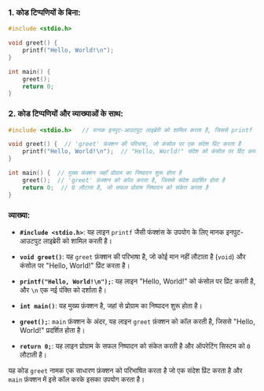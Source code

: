 ### **1. कोड टिप्पणियों के बिना:**
```c
#include <stdio.h>

void greet() {
    printf("Hello, World!\n");
}

int main() {
    greet();
    return 0;
}
```

### **2. कोड टिप्पणियों और व्याख्याओं के साथ:**
```c
#include <stdio.h>   // मानक इनपुट-आउटपुट लाइब्रेरी को शामिल करता है, जिससे printf जैसी फंक्शंस का उपयोग संभव होता है

void greet() {  // 'greet' फ़ंक्शन की परिभाषा, जो कंसोल पर एक संदेश प्रिंट करता है
    printf("Hello, World!\n");  // "Hello, World!" संदेश को कंसोल पर प्रिंट करता है
}

int main() {  // मुख्य फ़ंक्शन जहाँ प्रोग्राम का निष्पादन शुरू होता है
    greet();  // 'greet' फ़ंक्शन को कॉल करता है, जिससे संदेश प्रदर्शित होता है
    return 0;  // 0 लौटाता है, जो सफल प्रोग्राम निष्पादन को संकेत करता है
}
```

### व्याख्या:

- **`#include <stdio.h>`**: यह लाइन `printf` जैसी फंक्शंस के उपयोग के लिए मानक इनपुट-आउटपुट लाइब्रेरी को शामिल करती है।
  
- **`void greet()`**: यह `greet` फ़ंक्शन की परिभाषा है, जो कोई मान नहीं लौटाता है (`void`) और कंसोल पर "Hello, World!" प्रिंट करता है।

- **`printf("Hello, World!\n");`**: यह लाइन "Hello, World!" को कंसोल पर प्रिंट करती है, और `\n` एक नई पंक्ति को दर्शाता है।

- **`int main()`**: यह मुख्य फ़ंक्शन है, जहां से प्रोग्राम का निष्पादन शुरू होता है। 

- **`greet();`**: `main` फ़ंक्शन के अंदर, यह लाइन `greet` फ़ंक्शन को कॉल करती है, जिससे "Hello, World!" प्रदर्शित होता है।

- **`return 0;`**: यह लाइन प्रोग्राम के सफल निष्पादन को संकेत करती है और ऑपरेटिंग सिस्टम को `0` लौटाती है।

यह कोड `greet` नामक एक साधारण फ़ंक्शन को परिभाषित करता है जो एक संदेश प्रिंट करता है और `main` फ़ंक्शन में इसे कॉल करके इसका उपयोग करता है।
